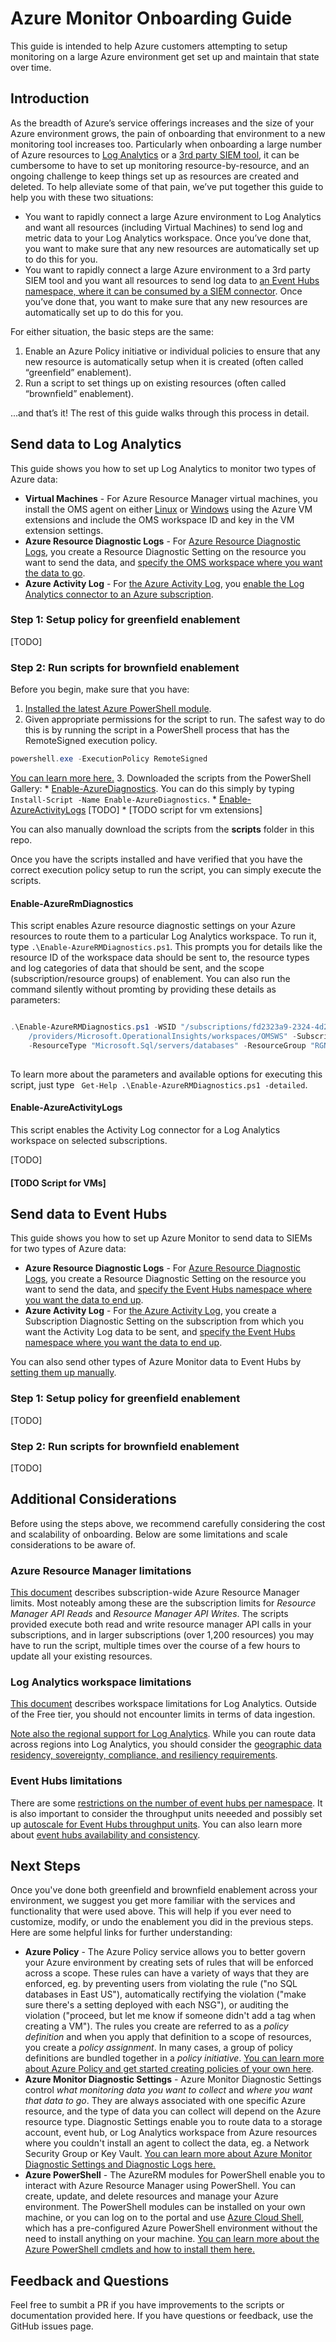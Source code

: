 # Azure Monitor Onboarding Guide

This guide is intended to help Azure customers attempting to setup monitoring on a large Azure environment get set up and maintain that state over time.

## Introduction
As the breadth of Azure’s service offerings increases and the size of your Azure environment grows, the pain of onboarding that environment to a new monitoring tool increases too. Particularly when onboarding a large number of Azure resources to [Log Analytics](http://aka.ms/ladocs) or a [3rd party SIEM tool](http://aka.ms/azmoneventhub), it can be cumbersome to have to set up monitoring resource-by-resource, and an ongoing challenge to keep things set up as resources are created and deleted. To help alleviate some of that pain, we’ve put together this guide to help you with these two situations:
* You want to rapidly connect a large Azure environment to Log Analytics and want all resources (including Virtual Machines) to send log and metric data to your Log Analytics workspace. Once you’ve done that, you want to make sure that any new resources are automatically set up to do this for you.
* You want to rapidly connect a large Azure environment to a 3rd party SIEM tool and you want all resources to send log data to [an Event Hubs namespace, where it can be consumed by a SIEM connector](http://aka.ms/azmoneventhub). Once you’ve done that, you want to make sure that any new resources are automatically set up to do this for you.

For either situation, the basic steps are the same:

1. Enable an Azure Policy initiative or individual policies to ensure that any new resource is automatically setup when it is created (often called “greenfield” enablement).
2. Run a script to set things up on existing resources (often called “brownfield” enablement).

...and that’s it! The rest of this guide walks through this process in detail.

## Send data to Log Analytics
This guide shows you how to set up Log Analytics to monitor two types of Azure data:

* **Virtual Machines** - For Azure Resource Manager virtual machines, you install the OMS agent on either [Linux](https://docs.microsoft.com/azure/virtual-machines/extensions/oms-linux) or [Windows](https://docs.microsoft.com/azure/virtual-machines/extensions/oms-windows) using the Azure VM extensions and include the OMS workspace ID and key in the VM extension settings.
* **Azure Resource Diagnostic Logs** - For [Azure Resource Diagnostic Logs](https://docs.microsoft.com/azure/monitoring-and-diagnostics/monitoring-overview-of-diagnostic-logs), you create a Resource Diagnostic Setting on the resource you want to send the data, and [specify the OMS workspace where you want the data to go](https://docs.microsoft.com/azure/monitoring-and-diagnostics/monitor-stream-diagnostic-logs-log-analytics).
* **Azure Activity Log** - For [the Azure Activity Log](https://docs.microsoft.com/azure/monitoring-and-diagnostics/monitoring-overview-activity-logs), you [enable the Log Analytics connector to an Azure subscription](https://docs.microsoft.com/azure/log-analytics/log-analytics-activity#configuration).

### Step 1: Setup policy for greenfield enablement

[TODO]

### Step 2: Run scripts for brownfield enablement
Before you begin, make sure that you have:
  1. [Installed the latest Azure PowerShell module](https://docs.microsoft.com/powershell/azure/install-azurerm-ps).
  2. Given appropriate permissions for the script to run. The safest way to do this is by running the script in a PowerShell process that has the RemoteSigned execution policy.

  ```powershell
  powershell.exe -ExecutionPolicy RemoteSigned
  ```

  [You can learn more here.](https:/go.microsoft.com/fwlink/?LinkID=135170)
  3. Downloaded the scripts from the PowerShell Gallery:
    * [Enable-AzureDiagnostics](https://www.powershellgallery.com/packages/Enable-AzureDiagnostics/1.0/DisplayScript). You can do this simply by typing `Install-Script -Name Enable-AzureDiagnostics`.
    * [Enable-AzureActivityLogs]() [TODO]
    * [TODO script for vm extensions]

You can also manually download the scripts from the **scripts** folder in this repo.

Once you have the scripts installed and have verified that you have the correct execution policy setup to run the script, you can simply execute the scripts.

#### Enable-AzureRmDiagnostics
This script enables Azure resource diagnostic settings on your Azure resources to route them to a particular Log Analytics workspace. To run it, type `.\Enable-AzureRMDiagnostics.ps1`. This prompts you for details like the resource ID of the workspace data should be sent to, the resource types and log categories of data that should be sent, and the scope (subscription/resource groups) of enablement. You can also run the command silently without promting by providing these details as parameters:

```powershell

.\Enable-AzureRMDiagnostics.ps1 -WSID "/subscriptions/fd2323a9-2324-4d2a-90f6-7e6c2fe03512/resourceGroups/OI-EAST-USE
    /providers/Microsoft.OperationalInsights/workspaces/OMSWS" -SubscriptionId "fd2323a9-2324-4d2a-90f6-7e6c2fe03512"
    -ResourceType "Microsoft.Sql/servers/databases" -ResourceGroup "RGName" -Force
    
```

To learn more about the parameters and available options for executing this script, just type ` Get-Help .\Enable-AzureRMDiagnostics.ps1 -detailed`.

#### Enable-AzureActivityLogs
This script enables the Activity Log connector for a Log Analytics workspace on selected subscriptions.

[TODO]

#### [TODO Script for VMs]

## Send data to Event Hubs
This guide shows you how to set up Azure Monitor to send data to SIEMs for two types of Azure data:

* **Azure Resource Diagnostic Logs** - For [Azure Resource Diagnostic Logs](https://docs.microsoft.com/azure/monitoring-and-diagnostics/monitoring-overview-of-diagnostic-logs), you create a Resource Diagnostic Setting on the resource you want to send the data, and [specify the Event Hubs namespace where you want the data to end up](https://docs.microsoft.com/azure/monitoring-and-diagnostics/monitoring-stream-diagnostic-logs-to-event-hubs).
* **Azure Activity Log** - For [the Azure Activity Log](https://docs.microsoft.com/azure/monitoring-and-diagnostics/monitoring-overview-activity-logs), you create a Subscription Diagnostic Setting on the subscription from which you want the Activity Log data to be sent, and [specify the Event Hubs namespace where you want the data to end up](https://docs.microsoft.com/azure/monitoring-and-diagnostics/monitoring-stream-activity-logs-event-hubs).

You can also send other types of Azure Monitor data to Event Hubs by [setting them up manually](http://aka.ms/azmoneventhub).

### Step 1: Setup policy for greenfield enablement

[TODO]

### Step 2: Run scripts for brownfield enablement

[TODO]

## Additional Considerations
Before using the steps above, we recommend carefully considering the cost and scalability of onboarding. Below are some limitations and scale considerations to be aware of.

### Azure Resource Manager limitations
[This document](https://docs.microsoft.com/azure/azure-subscription-service-limits#subscription-limits) describes subscription-wide Azure Resource Manager limits. Most noteably among these are the subscription limits for *Resource Manager API Reads* and *Resource Manager API Writes*. The scripts provided execute both read and write resource manager API calls in your subscriptions, and in larger subscriptions (over 1,200 resources) you may have to run the script, multiple times over the course of a few hours to update all your existing resources.

### Log Analytics workspace limitations
[This document](https://docs.microsoft.com/azure/azure-subscription-service-limits#log-analytics-limits) describes workspace limitations for Log Analytics. Outside of the Free tier, you should not encounter limits in terms of data ingestion.

[Note also the regional support for Log Analytics](https://azure.microsoft.com/global-infrastructure/services/). While you can route data across regions into Log Analytics, you should consider the [geographic data residency, sovereignty, compliance, and resiliency requirements](https://azure.microsoft.com/global-infrastructure/geographies/).

### Event Hubs limitations
There are some [restrictions on the number of event hubs per namespace](https://docs.microsoft.com/azure/azure-subscription-service-limits#event-hubs-limits). It is also important to consider the throughput units neeeded and possibly set up [autoscale for Event Hubs throughput units](https://docs.microsoft.com/azure/event-hubs/event-hubs-auto-inflate). You can also learn more about [event hubs availability and consistency](https://docs.microsoft.com/azure/event-hubs/event-hubs-availability-and-consistency).

## Next Steps
Once you've done both greenfield and brownfield enablement across your environment, we suggest you get more familiar with the services and functionality that were used above. This will help if you ever need to customize, modify, or undo the enablement you did in the previous steps. Here are some helpful links for further understanding:

* **Azure Policy** - The Azure Policy service allows you to better govern your Azure environment by creating sets of rules that will be enforced across a scope. These rules can have a variety of ways that they are enforced, eg. by preventing users from violating the rule ("no SQL databases in East US"), automatically rectifying the violation ("make sure there's a setting deployed with each NSG"), or auditing the violation ("proceed, but let me know if someone didn't add a tag when creating a VM"). The rules you create are referred to as a *policy definition* and when you apply that definition to a scope of resources, you create a *policy assignment*. In many cases, a group of policy definitions are bundled together in a *policy initiative*. [You can learn more about Azure Policy and get started creating policies of your own here](https://docs.microsoft.com/azure/azure-policy/azure-policy-introduction).
* **Azure Monitor Diagnostic Settings** - Azure Monitor Diagnostic Settings control *what monitoring data you want to collect* and *where you want that data to go*. They are always associated with one specific Azure resource, and the type of data you can collect will depend on the Azure resource type. Diagnostic Settings enable you to route data to a storage account, event hub, or Log Analytics workspace from Azure resources where you couldn't install an agent to collect the data, eg. a Network Security Group or Key Vault. [You can learn more about Azure Monitor Diagnostic Settings and Diagnostic Logs here.](https://docs.microsoft.com/azure/monitoring-and-diagnostics/monitoring-overview-of-diagnostic-logs)
* **Azure PowerShell** - The AzureRM modules for PowerShell enable you to interact with Azure Resource Manager using PowerShell. You can create, update, and delete resources and manage your Azure environment. The PowerShell modules can be installed on your own machine, or you can log on to the portal and use [Azure Cloud Shell](https://docs.microsoft.com/azure/cloud-shell/overview), which has a pre-configured Azure PowerShell environment without the need to install anything on your machine. [You can learn more about the Azure PowerShell cmdlets and how to install them here.](https://docs.microsoft.com/powershell/azure/overview)

## Feedback and Questions
Feel free to sumbit a PR if you have improvements to the scripts or documentation provided here. If you have questions or feedback, use the GitHub issues page.
